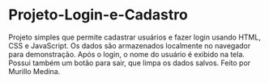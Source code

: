 # Projeto-Login-e-Cadastro
Projeto simples que permite cadastrar usuários e fazer login usando HTML, CSS e JavaScript.   Os dados são armazenados localmente no navegador para demonstração.   Após o login, o nome do usuário é exibido na tela.   Possui também um botão para sair, que limpa os dados salvos.    Feito por Murillo Medina.
